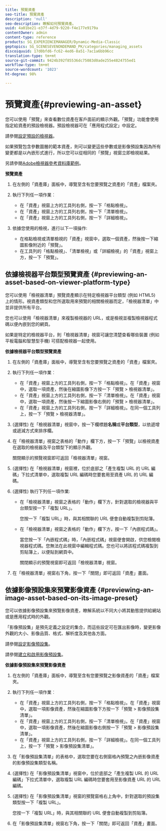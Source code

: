 ```yaml
---
title: 預覽資產
seo-title: 預覽資產
description: 'null'
seo-description: 瞭解如何預覽資產。
uuid: 4a01be21-e37f-4d79-9220-f4e177e9179a
contentOwner: admin
content-type: reference
products: SG_EXPERIENCEMANAGER/Dynamic-Media-Classic
geptopics: SG_SCENESEVENONDEMAND_PK/categories/managing_assets
discoiquuid: 17d0bfd6-fc62-4ed6-8a51-7ac1a6bb96cc
translation-type: tm+mt
source-git-commit: 9424b392f85536dc75083d0ade255e4824755ed1
workflow-type: tm+mt
source-wordcount: '1023'
ht-degree: 98%

---
```



# 預覽資產{#previewing-an-asset}

您可以使用「預覽」來查看數位資產在客戶面前的顯示外觀。「預覽」功能會使用指定給資產的預設檢視器。預設檢視器可在「應用程式設定」中設定。

請參閱[設定預設的檢視器](application-setup.md#configuring_default_viewers)。

如果預覽包含參數圖層的範本資產，則可以變更這些參數或是影像預設集因為所有變更都是以內嵌形式進行，所以您可以從相同的「預覽」視窗立即檢視結果。

另請參閱[Adobe檢視器參考資料庫範例](https://landing.adobe.com/tw/na/dynamic-media/ctir-2755/live-demos.html)。

**預覽資產**

1. 在左側的「資產庫」面板中，導覽至含有您要預覽之資產的「資產」檔案夾。
1. 執行下列任一項作業︰

   * 在「資產」視窗上方的工具列右側，按一下「格點檢視」。
   * 在「資產」視窗上方的工具列右側，按一下「清單檢視」。
   * 在「資產」視窗上方的工具列右側，按一下「詳細檢視」。

1. 依據您使用的檢視，進行以下一項操作:

   * 在格點檢視或清單檢視的「資產」視窗中，選取一個資產，然後按一下縮圖影像附近的「預覽」。
   * 在工具列的「格點檢視」、「清單檢視」或「詳細檢視」的「資產」視窗上方，按一下「預覽」。

## 依據檢視器平台類型預覽資產 {#previewing-an-asset-based-on-viewer-platform-type}

您可以使用「檢視器清單」預覽資產顯示在特定檢視器平台類型 (例如 HTML5) 上的情形。視資產類型和您所選取用來預覽的相關檢視器而定，「檢視器清單」中並非提供所有平台。

您也可以使用「檢視器清單」來複製檢視器的 URL，或是檢視並複製檢視器程式碼以便內嵌到您的網頁。

如果是特定的檢視器平台，則「檢視器清單」視窗可讓您清楚查看哪些裝置 (例如平板電腦和智慧型手機) 可搭配檢視器一起使用。

**依據檢視器平台類型預覽資產**

1. 在左側的「資產庫」面板中，導覽至含有您要預覽之資產的「資產」檔案夾。
1. 執行下列任一項作業︰

   * 在「資產」視窗上方的工具列右側，按一下「格點檢視」。在「資產」視窗中，選取一項資產，然後在縮圖影像下方按一下「預覽 > 檢視器清單」。
   * 在「資產」視窗上方的工具列右側，按一下「清單檢視」。在「資產」視窗中，選取一項資產，然後按一下縮圖影像右側的「預覽 > 檢視器清單」。
   * 在「資產」視窗上方的工具列右側，按一下「詳細檢視」。在同一個工具列上，按一下「預覽 > 檢視器清單」。

1. (選擇性) 在「檢視器清單」視窗中，按一下欄標題&#x200B;**名稱**&#x200B;或&#x200B;**平台類型**，以依遞增或遞減方式來排序欄。
1. 在「檢視器清單」視窗之表格的「動作」欄下方，按一下「預覽」以檢視資產在選取的檢視器及平台類型下的顯示外觀。

   關閉顯示的預覽視窗即可返回「檢視器清單」視窗。

1. (選擇性) 在「檢視器清單」視窗裡，位於底部之「產生複製 URL 的 URL 編碼」下拉式清單中，選取複製 URL 編碼時您要套用至資產 URL 的 URL 編碼。
1. (選擇性) 執行下列任一項作業:

   * 在「檢視器清單」視窗之表格的「動作」欄下方，針對選取的檢視器與平台類型按一下「複製 URL」。

      您按一下「複製 URL」時，與其相關聯的 URL 便會自動複製到剪貼簿。

   * 在「檢視器清單」視窗之表格的「動作」欄下方，按一下「內嵌程式碼」。

      當您按一下「內嵌程式碼」時，「內嵌程式碼」視窗便會開啟，供您檢閱檢視器程式碼。您無法在此視窗中編輯程式碼。您也可以將該程式碼複製到剪貼簿上，以便貼到網頁中。

      關閉顯示的預覽視窗即可返回「檢視器清單」視窗。

1. 在「檢視器清單」視窗右下角，按一下「關閉」即可返回「資產」畫面。

## 依據影像預設集來預覽影像資產  {#previewing-an-image-asset-based-on-its-image-preset}

您可以依據影像預設集來預覽影像資產，瞭解系統以不同大小將其動態提供給網站或是應用程式時的外觀。

「影像預設集」是預先定義之設定的集合，而這些設定可在匯出影像時，變更影像外觀的大小、影像品質、格式、解析度及其他各方面。

請參閱[設定影像預設集](setting-image-presets.md#setting_up_image_presets)。

請參閱[建立和啟用影像預設集](creating-enabling-image-presets.md#creating_and_enabling_image_presets)。

**依據影像預設集來預覽影像資產**

1. 在左側的「資產庫」面板中，導覽至含有您要預覽之影像資產的「資產」檔案夾。
1. 執行下列任一項作業︰

   * 在「資產」視窗上方的工具列右側，按一下「格點檢視」。在「資產」視窗中，選取一項影像資產，然後在縮圖影像下方按一下「預覽 > 影像預設集清單」。
   * 在「資產」視窗上方的工具列右側，按一下「清單檢視」。在「資產」視窗中，選取一項影像資產，然後在縮圖影像右側按一下「預覽 > 影像預設集清單」。
   * 在「資產」視窗上方的工具列右側，按一下「詳細檢視」。在同一個工具列上，按一下「預覽 > 影像預設集清單」。

1. 在「影像預設集清單」的表格中，選取您要在右側窗格內預覽之內嵌影像資產的影像預設集類型名稱。
1. (選擇性) 在「影像預設集清單」視窗中，位於底部之「產生複製 URL 的 URL 編碼」下拉式清單中，選取複製 URL 編碼時您要套用至影像資產 URL 的 URL 編碼。
1. (選擇性) 在「影像預設集清單」視窗的預覽窗格右上角中，針對選取的預設集類型按一下「複製 URL」。

   您按一下「複製 URL」時，與其相關聯的 URL 便會自動複製到剪貼簿。

1. 在「影像預設集清單」視窗右下角，按一下「關閉」即可返回「資產」畫面。

